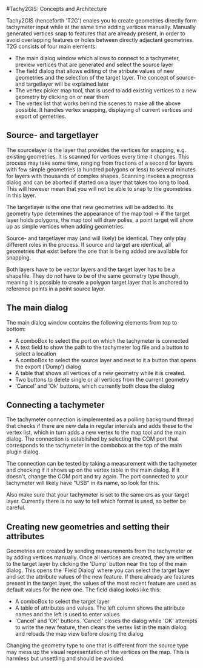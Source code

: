 #Tachy2GIS: Concepts and Architecture

Tachy2GIS (henceforth 'T2G') enales you to create geometries directly form tachymeter input while at the same time adding vertices manually. Manually generated vertices snap to features that are already present, in order to avoid overlapping features or holes between directly adjactant geometries. T2G consists of four main elements:

*   The main dialog window which allows to connect to a tachymeter, preview vertices that are generated and select the source layer
*   The field dialog that allows editing of the atribute values of new geometries and the selection of the target layer. The concept of source- and targetlayer will be explained later
*   The vertex picker map tool, that is used to add existing vertices to a new geometry by clicking on or near them
*   The vertex list that works behind the scenes to make all the above possible. It handles vertex snapping, displaying of current vertices and export of gemetries.

## Source- and targetlayer

The sourcelayer is the layer that provides the vertices for snapping, e.g. existing geometries. It is scanned for vertices every time it changes. This process may take some time, ranging from fractions of a second for layers with few simple geometries (a hundred polygons or less) to several minutes for layers with thousands of complex shapes. Scanning invokes a progress dialog and can be aborted if started on a layer that takes too long to load. This will however mean that you will not be able to snap to the geometries in this layer.

The targetlayer is the one that new geometries will be added to. Its geometry type determines the appearance of the map tool -> if the target layer holds polygons, the map tool will draw polies, a point target will show up as simple vertices when adding geometries.

Source- and targetlayer may (and will likely) be identical. They only play different roles in the process. If source and target are identical, all geometries that exist before the one that is being added are available for snapping.

Both layers have to be vector layers and the target layer has to be a shapefile. They do _not_ have to be of the same geometry type though, meaning it is possible to create a polygon target layer that is anchored to reference points in a point source layer.

## The main dialog

The main dialog window contains the following elements from top to bottom:

*   A comboBox to select the port on which the tachymeter is connected
*   A text field to show the path to the tachymeter log file and a button to select a location
*   A comboBox to select the source layer and next to it a button that opens the export ('Dump') dialog
*   A table that shows all vertices of a new geometry while it is created.
*   Two buttons to delete single or all vertices from the current geometry
*   'Cancel' and 'Ok' buttons, which currently both close the dialog

## Connecting a tachymeter

The tachymeter connection is implemented as a polling background thread that checks if there are new data in regular intervals and adds these to the vertex list, which in turn adds a new vertex to the map tool and the main dialog. The connection is established by selecting the COM port that corresponds to the tachymeter in the combobox at the top of the main plugin dialog.

The connection can be tested by taking a measurement with the tachymeter and checking if it shows up on the vertex table in the main dialog. If it doesn't, change the COM port and try again. The port connected to your tachymeter will likely have "USB" in its name, so look for this.

Also make sure that your tachymeter is set to the same crs as your target layer. Currently there is no way to tell which format is used, so better be careful.

## Creating new geometries and setting their attributes

Geometries are created by sending measurements from the tachymeter or by adding vertices manually. Once all vertices are created, they are written to the target layer by clicking the 'Dump' button near the top of the main dialog. This opens the 'Field Dialog' where you can select the target layer and set the attribute values of the new feature. If there already are features present in the target layer, the values of the most recent feature are used as default values for the new one. The field dialog looks like this:

*   A comboBox to select the target layer
*   A table of attributes and values. The left column shows the attribute names and the left is used to enter values
*   'Cancel' and 'OK' buttons. 'Cancel' closes the dialog while 'OK' attempts to write the new feature, then clears the vertex list in the main dialog and reloads the map view before closing the dialog

Changing the geometry type to one that is different from the source type may mess up the visual representation of the vertices on the map. This is harmless but unsettling and should be avoided.
